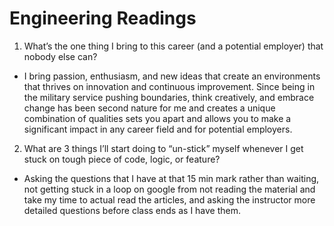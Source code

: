 # Engineering Readings

1. What’s the one thing I bring to this career (and a potential employer) that nobody else can?
  - I bring passion, enthusiasm, and new ideas that create an environments that thrives on innovation and continuous improvement. Since being in the military service pushing boundaries, think creatively, and embrace change has been second nature for me and creates a unique combination of qualities sets you apart and allows you to make a significant impact in any career field and for potential employers.


2. What are 3 things I’ll start doing to “un-stick” myself whenever I get stuck on tough piece of code, logic, or feature?
  - Asking the questions that I have at that 15 min mark rather than waiting, not getting stuck in a loop on google from not reading the material and take my time to actual read the articles, and asking the instructor more detailed questions before class ends as I have them.